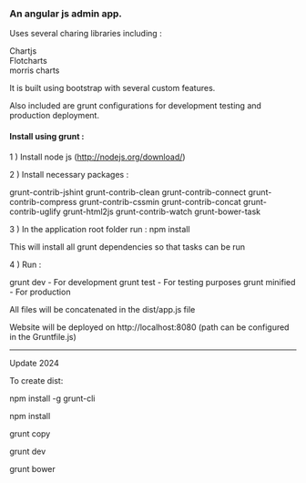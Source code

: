 <h3>An angular js admin app.</h3>

Uses several charing libraries including :

Chartjs<br/>
Flotcharts<br/>
morris charts<br/>

It is built using bootstrap with several custom features.

Also included are grunt configurations for development testing and production deployment.

<h4>Install using grunt : </h4>

1 ) Install node js (http://nodejs.org/download/)

2 ) Install necessary packages :

grunt-contrib-jshint
grunt-contrib-clean
grunt-contrib-connect
grunt-contrib-compress
grunt-contrib-cssmin
grunt-contrib-concat
grunt-contrib-uglify
grunt-html2js
grunt-contrib-watch
grunt-bower-task

3 ) In the application root folder run : npm install

This will install all grunt dependencies so that tasks can be run

4 ) Run :

grunt dev - For development
grunt test - For testing purposes
grunt minified - For production

All files will be concatenated in the dist/app.js file

Website will be deployed on http://localhost:8080 (path can be configured in the Gruntfile.js)

---

Update 2024

To create dist:

npm install -g grunt-cli

npm install

grunt copy

grunt dev

grunt bower